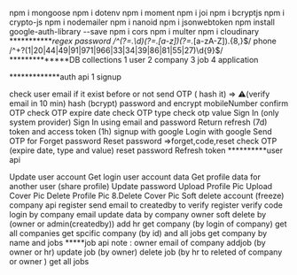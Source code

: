 npm i mongoose npm i dotenv npm i moment npm i joi npm i bcryptjs npm i crypto-js npm i nodemailer npm i nanoid npm i jsonwebtoken npm install google-auth-library --save npm i cors npm i multer npm i cloudinary ************regex password /^(?=.\d)(?=.[a-z])(?=.*[a-zA-Z]).{8,}$/ phone /^+?(1|20|44|49|91|971|966|33|34|39|86|81|55|27)\d{9}$/ **************DB collections 1 user 2 company 3 job 4 application

*************auth api 1 signup

check user email if it exist before or not
send OTP ( hash it) ⇒ ⚠(verify email in 10 min)
hash (bcrypt) password and encrypt mobileNumber
confirm OTP
check OTP expire date
check OTP type
check otp value
Sign In (only system provider)
Sign In using email and password
Return refresh (7d) token and access token (1h)
signup with google
Login with google
Send OTP for Forget password
Reset password =>forget,code,reset
check OTP (expire date, type and value)
reset password
Refresh token
**********user api

Update user account
Get login user account data
Get profile data for another user (share profile)
Update password
Upload Profile Pic
Upload Cover Pic
Delete Profile Pic 8.Delete Cover Pic
Soft delete account (freeze) company api register send email to createdby to verify register verify code login by company email update data by company owner soft delete by (owner or admin(createdby)) add hr get company (by login of company) get all companies get spcific company (by id) and all jobs get company by name and jobs *****job api note : owner email of company addjob (by owner or hr) update job (by owner) delete job (by hr to releted of company or owner ) get all jobs
